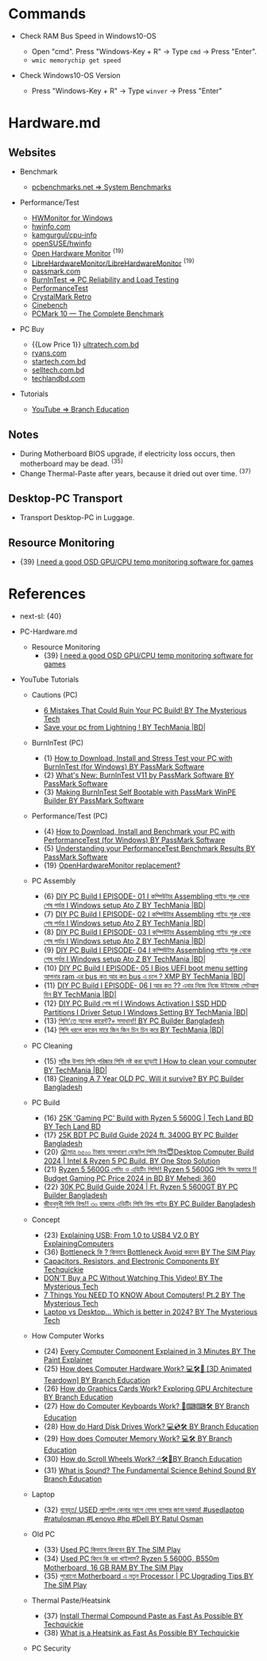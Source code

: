 # Commands

* Check RAM Bus Speed in Windows10-OS
  * Open "cmd". Press "Windows-Key + R" -> Type `cmd` -> Press "Enter".
  * `wmic memorychip get speed`

* Check Windows10-OS Version
  * Press "Windows-Key + R" -> Type `winver` -> Press "Enter"

# Hardware.md

## Websites

* Benchmark
  * [pcbenchmarks.net => System Benchmarks](https://www.pcbenchmarks.net/)

* Performance/Test
  * [HWMonitor for Windows](https://www.cpuid.com/softwares/hwmonitor.html)
  * [hwinfo.com](https://www.hwinfo.com/)
  * [kamgurgul/cpu-info](https://github.com/kamgurgul/cpu-info)
  * [openSUSE/hwinfo](https://github.com/openSUSE/hwinfo)
  * [Open Hardware Monitor](https://openhardwaremonitor.org/) <sup>{19}</sup>
  * [LibreHardwareMonitor/LibreHardwareMonitor](https://github.com/LibreHardwareMonitor/LibreHardwareMonitor) <sup>{19}</sup>
  * [passmark.com](https://www.passmark.com/)
  * [BurnInTest => PC Reliability and Load Testing](https://www.passmark.com/products/burnintest/index.php)
  * [PerformanceTest](https://www.passmark.com/products/performancetest/index.php)
  * [CrystalMark Retro](https://crystalmark.info/en/software/crystalmarkretro/)
  * [Cinebench](https://www.maxon.net/en/cinebench)
  * [PCMark 10 — The Complete Benchmark](https://benchmarks.ul.com/pcmark10)

* PC Buy
  * {{Low Price 1}} [ultratech.com.bd](https://www.ultratech.com.bd/)
  * [ryans.com](https://www.ryans.com/)
  * [startech.com.bd](https://www.startech.com.bd/)
  * [selltech.com.bd](https://selltech.com.bd/)
  * [techlandbd.com](https://www.techlandbd.com/)

* Tutorials
  * [YouTube => Branch Education](https://www.youtube.com/@BranchEducation/videos)

## Notes

* During Motherboard BIOS upgrade, if electricity loss occurs, then motherboard may be dead. <sup>{35}</sup>
* Change Thermal-Paste after years, because it dried out over time. <sup>{37}</sup>

## Desktop-PC Transport

* Transport Desktop-PC in Luggage.

## Resource Monitoring

* {39} [I need a good OSD GPU/CPU temp monitoring software for games](https://www.reddit.com/r/pcgamingtechsupport/comments/i8c3f7/i_need_a_good_osd_gpucpu_temp_monitoring_software/)

# References

* next-sl: {40}

* PC-Hardware.md

  * Resource Monitoring
    * {39} [I need a good OSD GPU/CPU temp monitoring software for games](https://www.reddit.com/r/pcgamingtechsupport/comments/i8c3f7/i_need_a_good_osd_gpucpu_temp_monitoring_software/)

* YouTube Tutorials
  
  * Cautions (PC)
    * [6 Mistakes That Could Ruin Your PC Build! BY The Mysterious Tech](https://www.youtube.com/watch?v=GR9UgR3-VtY)
    * [Save your pc from Lightning ! BY TechMania |BD|](https://www.youtube.com/watch?v=JubA4DCjArY)

  * BurnInTest (PC)
    * {1} [How to Download, Install and Stress Test your PC with BurnInTest (for Windows) BY PassMark Software](https://www.youtube.com/watch?v=J-Yv0Y4kLvA)
    * {2} [What's New: BurnInTest V11 by PassMark Software BY PassMark Software](https://www.youtube.com/watch?v=1bc987U8ENI)
    * {3} [Making BurnInTest Self Bootable with PassMark WinPE Builder BY PassMark Software](https://www.youtube.com/watch?v=ZSuQfgfkZqc)

  * Performance/Test (PC)
    * {4} [How to Download, Install and Benchmark your PC with PerformanceTest (for Windows) BY PassMark Software](https://www.youtube.com/watch?v=z4_INks-vlM)
    * {5} [Understanding your PerformanceTest Benchmark Results BY PassMark Software](https://www.youtube.com/watch?v=HaB7on8b6jY)
    * {19} [OpenHardwareMonitor replacement?](https://www.reddit.com/r/buildapc/comments/enzh2a/openhardwaremonitor_replacement/)

  * PC Assembly
    * {6} [DIY PC Build I EPISODE- 01 I কম্পিউটার Assembling গাইড শুরু থেকে শেষ পর্যন্ত I Windows setup Ato Z BY TechMania |BD|](https://www.youtube.com/watch?v=PfiQb8pca10)
    * {7} [DIY PC Build I EPISODE- 02 I কম্পিউটার Assembling গাইড শুরু থেকে শেষ পর্যন্ত I Windows setup Ato Z BY TechMania |BD|](https://www.youtube.com/watch?v=9WLjJWtA27s)
    * {8} [DIY PC Build I EPISODE- 03 I কম্পিউটার Assembling গাইড শুরু থেকে শেষ পর্যন্ত I Windows setup Ato Z BY TechMania |BD|](https://www.youtube.com/watch?v=5TwzXdBIPDY)
    * {9} [DIY PC Build I EPISODE- 04 I কম্পিউটার Assembling গাইড শুরু থেকে শেষ পর্যন্ত I Windows setup Ato Z BY TechMania |BD|](https://www.youtube.com/watch?v=zLIzyP6MMBA)
    * {10} [DIY PC Build I EPISODE- 05 I Bios UEFI boot menu setting আপনার ram এর bus কত আর কত bus এ চলে ? XMP BY TechMania |BD|](https://www.youtube.com/watch?v=RHcxFzqEYSg)
    * {11} [DIY PC Build I EPISODE- 06 I আর কত ?? এবার নিজে নিজে উইন্ডোজ সেটআপ দিন BY TechMania |BD|](https://www.youtube.com/watch?v=B9M4t8ujeis)
    * {12} [DIY PC Build শেষ পর্ব I Windows Activation I SSD HDD Partitions I Driver Setup I Windows Setting BY TechMania |BD|](https://www.youtube.com/watch?v=8nm4KT86ilI)
    * {13} [পিসি'তে অনেক কারেন্ট?💀 সমাধান!! BY PC Builder Bangladesh](https://www.youtube.com/watch?v=T_r6Ok64bVM)
    * {14} [পিসি ধরলে কারেন মারে জিন জিন চিন চিন করে BY TechMania |BD|](https://www.youtube.com/watch?v=JPQiiKvrzKM)
    
  * PC Cleaning
    * {15} [সঠিক উপায় পিসি পরিষ্কার পিসি নষ্ট করা ছাড়াই I How to clean your computer BY TechMania |BD|](https://www.youtube.com/watch?v=rVOH06pTFK8)
    * {18} [Cleaning A 7 Year OLD PC, Will it survive? BY PC Builder Bangladesh](https://www.youtube.com/watch?v=vuDVLL98VGo)

  * PC Build
    * {16} [25K 'Gaming PC' Build with Ryzen 5 5600G | Tech Land BD BY Tech Land BD](https://www.youtube.com/watch?v=PpDiq_sbfD0)
    * {17} [25K BDT PC Build Guide 2024 ft. 3400G BY PC Builder Bangladesh](https://www.youtube.com/watch?v=2Q5Z6Z-5bQI)
    * {20} [😮মাত্র ৬৫০০ টাকায় অসাধারণ ডেস্কটপ পিসি বিল্ড😇Desktop Computer Build 2024 | Intel & Ryzen 5 PC Build. BY One Stop Solution](https://www.youtube.com/watch?v=4po92vuAoj0)
    * {21} [Ryzen 5 5600G গেমিং ও এডিটিং পিসি!! Ryzen 5 5600G পিসি ঈদ অফারে !! Budget Gaming PC Price 2024 in BD BY Mehedi 360](https://www.youtube.com/watch?v=bcluydueK4o)
    * {22} [30K PC Build Guide 2024 | Ft. Ryzen 5 5600GT BY PC Builder Bangladesh](https://www.youtube.com/watch?v=qAr_xoQRvmA)
    * [জীবনমুখী পিসি বিল্ড!! ৩০ হাজারে এডিটিং পিসি বিল্ড গাইড BY PC Builder Bangladesh](https://www.youtube.com/watch?v=EfXj6pJ4n7o)

  * Concept
    * {23} [Explaining USB: From 1.0 to USB4 V2.0 BY ExplainingComputers](https://www.youtube.com/watch?v=PctX3kcTj5U)
    * {36} [Bottleneck কি ? কিভাবে Bottleneck Avoid করবেন BY The SIM Play](https://www.youtube.com/watch?v=kyW_f0_wtNk)
    * [Capacitors, Resistors, and Electronic Components BY Techquickie](https://www.youtube.com/watch?v=OEL5laB3hfU)
    * [DON'T Buy a PC Without Watching This Video! BY The Mysterious Tech](https://www.youtube.com/watch?v=bjvM3DJENbA)
    * [7 Things You NEED TO KNOW About Computers! Pt.2 BY The Mysterious Tech](https://www.youtube.com/watch?v=1Ec7xF5ODhE)
    * [Laptop vs Desktop... Which is better in 2024? BY The Mysterious Tech](https://www.youtube.com/watch?v=zqh9XrE71rI)

  * How Computer Works
    * {24} [Every Computer Component Explained in 3 Minutes BY The Paint Explainer](https://www.youtube.com/watch?v=OdziYWEkDIM)
    * {25} [How does Computer Hardware Work? 💻🛠🔬 [3D Animated Teardown] BY Branch Education](https://www.youtube.com/watch?v=d86ws7mQYIg)
    * {26} [How do Graphics Cards Work? Exploring GPU Architecture BY Branch Education](https://www.youtube.com/watch?v=h9Z4oGN89MU)
    * {27} [How do Computer Keyboards Work? 🤔⌨⌨🛠 BY Branch Education](https://www.youtube.com/watch?v=h-NM1xSSzHQ)
    * {28} [How do Hard Disk Drives Work? 💻💿🛠 BY Branch Education](https://www.youtube.com/watch?v=wtdnatmVdIg)
    * {29} [How does Computer Memory Work? 💻🛠 BY Branch Education](https://www.youtube.com/watch?v=7J7X7aZvMXQ)
    * {30} [How do Scroll Wheels Work? 🖱🛠🔬BY Branch Education](https://www.youtube.com/watch?v=-HVKm5fIUA8)
    * {31} [What is Sound? The Fundamental Science Behind Sound BY Branch Education](https://www.youtube.com/watch?v=24yESm63tSY)

  * Laptop
    * {32} [ব্যবহৃত/ USED ল্যাপটপ কেনার আগে যেসব ব্যাপার জানা দরকার! #usedlaptop #ratulosman #Lenovo #hp #Dell BY Ratul Osman](https://www.youtube.com/watch?v=GmG4TL7F5ZI)

  * Old PC
    * {33} [Used PC কিভাবে কিনবেন BY The SIM Play](https://www.youtube.com/watch?v=6jgloNXELwo)
    * {34} [Used PC কিনে কি ধরা খাইলাম? Ryzen 5 5600G, B550m Motherboard, 16 GB RAM BY The SIM Play](https://www.youtube.com/watch?v=eX4HlQNuI8M)
    * {35} [পুরোনো Motherboard এ নতুন Processor | PC Upgrading Tips BY The SIM Play](https://www.youtube.com/watch?v=DXvQxMTolGg)

  * Thermal Paste/Heatsink
    * {37} [Install Thermal Compound Paste as Fast As Possible BY Techquickie](https://www.youtube.com/watch?v=Q2p6Hk4IfqI)
    * {38} [What is a Heatsink as Fast As Possible BY Techquickie](https://www.youtube.com/watch?v=tX2VKEesUiE)

  * PC Security
    
